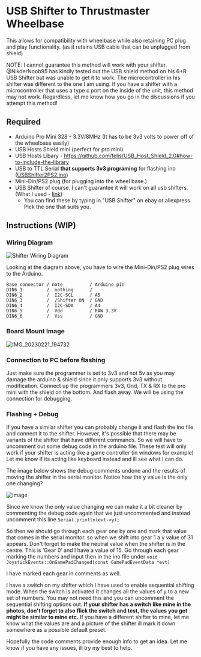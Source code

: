 # USB Shifter to Thrustmaster Wheelbase
This allows for compatibility with wheelbase while also retaining PC plug and play functionality. (as it retains USB cable that can be unplugged from shield)

NOTE: I cannot guarantee this method will work with your shifter. @NikderNoob95 has kindly tested out the USB shield method on his 6+R USB Shifter but was unable to get it to work. The microcontroller in his shifter was different to the one I am using. If you have a shifter with a microcontroller that uses a type c port on the inside of the unit, this method may not work. Regardless, let me know how you go in the discussions if you attempt this method!

## Required
* Arduino Pro Mini 328 - 3.3V/8MHz (It has to be 3v3 volts to power off of the wheelbase easily)
* USB Hosts Shield mini (perfect for pro mini)
* USB Hosts Libary - https://github.com/felis/USB_Host_Shield_2.0#how-to-include-the-library
* USB to TTL Serial **that supports 3v3 programing** for flashing ino ([USBShifter2PS2.ino](/USBShifter2PS2/USBShifter2PS2.ino "USBShifter2PS2.ino"))
* Mini-Din/PS2 plug (for plugging into the wheel base.)
* USB Shifter of course. I can't guarantee it will work on all usb shifters. (What I used - [link](Images/USB%20Shifter.jpg "USB Shifter"))
  * You can find these by typing in "USB Shifter" on ebay or aliexpress. Pick the one that suits you.

## Instructions (WIP)
### Wiring Diagram
![Shifter Wiring Diagram](https://user-images.githubusercontent.com/40465008/220298924-f1d8d9e6-49c0-4f19-8c90-9cfb2f58f659.jpg)

Looking at the diagram above, you have to wire the Mini-Din/PS2 plug wires to the Arduino.

```
Base connector / note          / Arduino pin
DIN6_1         /  nothing      /
DIN6_2         /  I2C-SCL      / A5
DIN6_3         /  /Shifter ON  / GND
DIN6_4         /  I2C-SDA      / A4
DIN6_5         /  Vdd          / RAW 3.3V
DIN6_6         /  Vss          / GND
```

### Board Mount Image
![IMG_20230221_194732](https://user-images.githubusercontent.com/40465008/220299141-47d3c65f-ebee-4849-89ef-2da4a68b6270.jpg)

### Connection to PC before flashing
Just make sure the programmer is set to 3v3 and not 5v as you may damage the arduino & shield since it only supports 3v3 without modification. Connect up the programmers 3v3, Gnd, TX & RX to the pro mini with the shield on the bottom. And flash away. We will be using the connection for debugging.

### Flashing + Debug
If you have a similar shifter you can probably change it and flash the ino file and connect it to the shifter. However, it's possible that there may be variants of the shifter that have different commands. So we will have to uncomment out some debug code in the arduino file. These test will only work if your shifter is acting like a game controller (in windows for example) Let me know if its acting like keyboard instead and ill see what I can do. 

The image below shows the debug comments undone and the results of moving the shifter in the serial monitor. Notice how the y value is the only one changing?

![image](https://github.com/azzajess/USB-Shifter-to-Thrustmaster-Wheelbase/assets/40465008/bb0bcd43-24ab-4724-8383-3f831236dcfa)

Since we know the only value changing we can make it a bit cleaner by commenting the debug code again that we just uncommented and instead uncomment this line `Serial.println(evt->y);`

So then we should go through each gear one by one and mark that value that comes in the serial monitor. so when we shift into gear 1 a y value of 31 appears. Don't forget to make the neutral value when the shifter is in the centre. This is ‘Gear 0’ and I have a value of 15. Go through each gear marking the numbers and input then in the ino file under `void JoystickEvents::OnGamePadChanged(const GamePadEventData *evt)`

I have marked each gear in comments as well.

I have a switch on my shifter which I have used to enable sequential shifting mode. When the switch is activated it changes all the values of y to a new set of numbers. You may not need this and you can uncomment the sequential shifting options out.
**If your shifter has a switch like mine in the photos, don't forget to also flick the switch and test, the values you get might be similar to mine etc.**
If you have a different shifter to mine, let me know what the values are and a picture of the shifter ill mark it down somewhere as a possible default preset.

Hopefully the code comments provide enough info to get an idea. Let me know if you have any issues, ill try my best to help.
